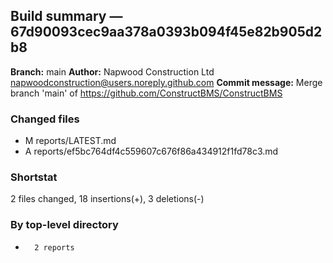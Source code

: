 ## Build summary — 67d90093cec9aa378a0393b094f45e82b905d2b8

**Branch:** main **Author:** Napwood Construction Ltd <napwoodconstruction@users.noreply.github.com>
**Commit message:** Merge branch 'main' of https://github.com/ConstructBMS/ConstructBMS

### Changed files

- M reports/LATEST.md
- A reports/ef5bc764df4c559607c676f86a434912f1fd78c3.md

### Shortstat

2 files changed, 18 insertions(+), 3 deletions(-)

### By top-level directory

-       2 reports
